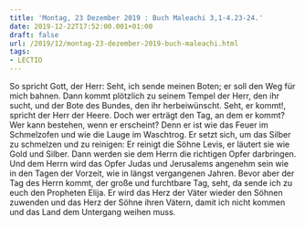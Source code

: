 ```yaml
---
title: 'Montag, 23 Dezember 2019 : Buch Maleachi 3,1-4.23-24.'
date: 2019-12-22T17:52:00.001+01:00
draft: false
url: /2019/12/montag-23-dezember-2019-buch-maleachi.html
tags: 
- LECTIO
---
```


So spricht Gott, der Herr: Seht, ich sende meinen Boten; er soll den Weg für mich bahnen. Dann kommt plötzlich zu seinem Tempel der Herr, den ihr sucht, und der Bote des Bundes, den ihr herbeiwünscht. Seht, er kommt!, spricht der Herr der Heere. Doch wer erträgt den Tag, an dem er kommt? Wer kann bestehen, wenn er erscheint? Denn er ist wie das Feuer im Schmelzofen und wie die Lauge im Waschtrog. Er setzt sich, um das Silber zu schmelzen und zu reinigen: Er reinigt die Söhne Levis, er läutert sie wie Gold und Silber. Dann werden sie dem Herrn die richtigen Opfer darbringen. Und dem Herrn wird das Opfer Judas und Jerusalems angenehm sein wie in den Tagen der Vorzeit, wie in längst vergangenen Jahren. Bevor aber der Tag des Herrn kommt, der große und furchtbare Tag, seht, da sende ich zu euch den Propheten Elija. Er wird das Herz der Väter wieder den Söhnen zuwenden und das Herz der Söhne ihren Vätern, damit ich nicht kommen und das Land dem Untergang weihen muss.